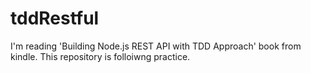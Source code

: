 # tddRestful

I'm reading 'Building Node.js REST API with TDD Approach' book from kindle.
This repository is folloiwng practice.
